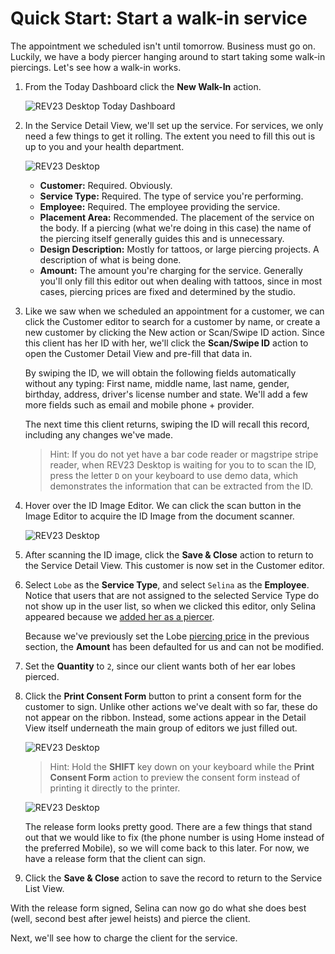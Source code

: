 # Quick Start: Start a walk-in service

The appointment we scheduled isn't until tomorrow. Business must go on. Luckily, we have a body piercer hanging around to start taking some walk-in piercings. Let's see how a walk-in works.

1. From the Today Dashboard click the **New Walk-In** action.

    ![REV23 Desktop Today Dashboard](img/today_dashboard.png)
    
2. In the Service Detail View, we'll set up the service. For services, we only need a few things to get it rolling. The extent you need to fill this out is up to you and your health department.

    ![REV23 Desktop](img/service_detail_view_new.png)

    + **Customer:** Required. Obviously.
    + **Service Type:** Required. The type of service you're performing.
    + **Employee:** Required. The employee providing the service.
    + **Placement Area:** Recommended. The placement of the service on the body. If a piercing (what we're doing in this case) the name of the piercing itself generally guides this and is unnecessary.
    + **Design Description:** Mostly for tattoos, or large piercing projects. A description of what is being done.
    + **Amount:** The amount you're charging for the service. Generally you'll only fill this editor out when dealing with tattoos, since in most cases, piercing prices are fixed and determined by the studio.

3. Like we saw when we scheduled an appointment for a customer, we can click the Customer editor to search for a customer by name, or create a new customer by clicking the New action or Scan/Swipe ID action. Since this client has her ID with her, we'll click the **Scan/Swipe ID** action to open the Customer Detail View and pre-fill that data in.

    By swiping the ID, we will obtain the following fields automatically without any typing: First name, middle name, last name, gender, birthday, address, driver's license number and state. We'll add a few more fields such as email and mobile phone + provider.

    The next time this client returns, swiping the ID will recall this record, including any changes we've  made.

    > Hint: If you do not yet have a bar code reader or magstripe stripe reader, when REV23 Desktop is waiting for you to to scan the ID, press the letter `D` on your keyboard to use demo data, which demonstrates the information that can be extracted from the ID.

4. Hover over the ID Image Editor. We can click the scan button in the Image Editor to acquire the ID Image from the document scanner.

    ![REV23 Desktop](img/customer_detail_view_scan_id.png)

5. After scanning the ID image, click the **Save & Close** action to return to the Service Detail View. This customer is now set in the Customer editor.

6. Select `Lobe` as the **Service Type**, and select `Selina` as the **Employee**. Notice that users that are not assigned to the selected Service Type do not show up in the user list, so when we clicked this editor, only Selina appeared because we [added her as a piercer](add-a-piercer.md).

    Because we've previously set the Lobe [piercing price](set-service-prices.md) in the previous section, the **Amount** has been defaulted for us and can not be modified.

7. Set the **Quantity** to `2`, since our client wants both of her ear lobes pierced.

8. Click the **Print Consent Form** button to print a consent form for the customer to sign. Unlike other actions we've dealt with so far, these do not appear on the ribbon. Instead, some actions appear in the Detail View itself underneath the main group of editors we just filled out.
   
    ![REV23 Desktop](img/service_detail_view_print_consent_form.png)

    > Hint: Hold the **SHIFT** key down on your keyboard while the **Print Consent Form** action to preview the consent form instead of printing it directly to the printer.   

    ![REV23 Desktop](img/consent_form_preview.png)

    The release form looks pretty good. There are a few things that stand out that we would like to fix (the phone number is using Home instead of the preferred Mobile), so we will come back to this later. For now, we have a release form that the client can sign.

9. Click the **Save & Close** action to save the record to return to the Service List View.

With the release form signed, Selina can now go do what she does best (well, second best after jewel heists) and pierce the client.

Next, we'll see how to charge the client for the service.